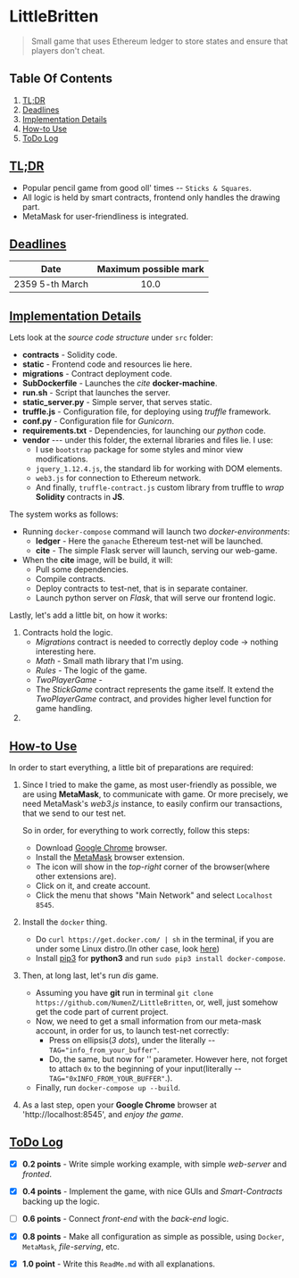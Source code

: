 # LittleBritten

> Small game that uses Ethereum ledger to store states and ensure that players don't cheat.  

## Table Of Contents
1. [TL;DR](#tldr)
2. [Deadlines](#deadlines)
3. [Implementation Details](#implementation-details)
4. [How-to Use](#how-to-use)
5. [ToDo Log](#todo-log)

## [TL;DR](#table-of-contents)

* Popular pencil game from good oll' times -- `Sticks & Squares`.
* All logic is held by smart contracts, frontend only handles the drawing part.
* MetaMask for user-friendliness is integrated.

## [Deadlines](#table-of-contents)

|       Date      | Maximum possible mark |
| :-------------: | :-------------------: |
| 2359 5-th March |         10.0          |

## [Implementation Details](#table-of-contents)

Lets look at the _source code structure_ under `src` folder:
* __contracts__ - Solidity code.
* __static__ - Frontend code and resources lie here.
* __migrations__ - Contract deployment code.
* __SubDockerfile__ - Launches the _cite_ __docker-machine__. 
* __run.sh__ - Script that launches the server.
* __static_server.py__ - Simple server, that serves static.
* __truffle.js__ - Configuration file, for deploying using _truffle_ framework.
* __conf.py__ - Configuration file for _Gunicorn_. 
* __requirements.txt__ - Dependencies, for launching our _python_ code. 
* __vendor__ --- under this folder, the external libraries and files lie. I use:
    * I use `bootstrap` package for some styles and minor view modifications.
    * `jquery_1.12.4.js`, the standard lib for working with DOM elements. 
    * `web3.js` for connection to Ethereum network.
    * And finally, `truffle-contract.js` custom library from truffle to _wrap_ __Solidity__ contracts in __JS__.
    
The system works as follows:
* Running `docker-compose` command will launch two _docker-environments_:
    * __ledger__ - Here the `ganache` Ethereum test-net will be launched. 
    * __cite__ - The simple Flask server will launch, serving our web-game.
* When the __cite__ image, will be build, it will:
    * Pull some dependencies.
    * Compile contracts.
    * Deploy contracts to test-net, that is in separate container.
    * Launch python server on _Flask_, that will serve our frontend logic.

Lastly, let's add a little bit, on how it works:
1. Contracts hold the logic.
    * _Migrations_ contract is needed to correctly deploy code -> nothing interesting here.
    * _Math_ - Small math library that I'm using.
    * _Rules_ - The logic of the game.
    * _TwoPlayerGame_ - 
    * The _StickGame_ contract represents the game itself. It extend the _TwoPlayerGame_ contract, and provides 
        higher level function for game handling.
2. 

## [How-to Use](#table-of-contents)

In order to start everything, a little bit of preparations are required:

1. Since I tried to make the game, as most user-friendly as possible, 
    we are using __MetaMask__, to communicate with game. Or more precisely, we 
    need MetaMask's _web3.js_ instance, to easily confirm our transactions, 
    that we send to our test net.
    
    So in order, for everything to work correctly, follow this steps:
    
    * Download [Google Chrome](https://www.google.ru/chrome/index.html) browser.
    * Install the [MetaMask](http://metamask.io/) browser extension.
    * The icon will show in the _top-right_ corner of the browser(where other extensions are).
    * Click on it, and create account.
    * Click the menu that shows "Main Network" and select `Localhost 8545`.
2. Install the `docker` thing.
    * Do `curl https://get.docker.com/ | sh` in the terminal, 
        if you are under some Linux distro.(In other case, look [here](https://docs.docker.com/install/))
    * Install [pip3]() for __python3__ and run `sudo pip3 install docker-compose`.
3. Then, at long last, let's run _dis_ game.
    * Assuming you have __git__ run in terminal `git clone https://github.com/NumenZ/LittleBritten`,
        or, well, just somehow get the code part of current project.
    * Now, we need to get a small information from our meta-mask account, in order for us, to launch test-net correctly:
        * Press on ellipsis(_3 dots_), under the
        literally -- `TAG="info_from_your_buffer"`.
        * Do, the same, but now for '' parameter. However here, not forget to attach `0x` 
            to the beginning of your input(literally -- `TAG="0xINFO_FROM_YOUR_BUFFER"`.).  
    * Finally, run `docker-compose up --build`.
4. As a last step, open your __Google Chrome__ browser at 'http://localhost:8545', and _enjoy the game_. 

## [ToDo Log](#table-of-contents)

- [x] __0.2 points__ - Write simple working example, with simple _web-server_ and _fronted_.

- [x] __0.4 points__  - Implement the game, with nice GUIs and _Smart-Contracts_ backing up the logic.

- [ ] __0.6 points__  - Connect _front-end_ with the _back-end_ logic.

- [x] __0.8 points__  - Make all configuration as simple as possible, using `Docker`, `MetaMask`, _file-serving_, etc.

- [x] __1.0 point__ - Write this `ReadMe.md` with all explanations.